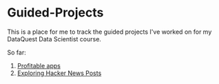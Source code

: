 # Guided-Projects
This is a place for me to track the guided projects I've worked on for my DataQuest Data Scientist course.

So far:
1. [Profitable apps](https://github.com/luxkovacs/Guided-Projects/blob/00dc0d2e706f4be62e77f0937d6ff15397714532/Profitable%20Apps/Profitable%20Apps.ipynb)
2. [Exploring Hacker News Posts](https://github.com/luxkovacs/Guided-Projects/blob/0a898db0e0a82cfdf2721d274087bdfea9f3b80d/Exploring%20Hacker%20News%20Posts/Exploring%20Hacker%20News%20Posts.ipynb)
